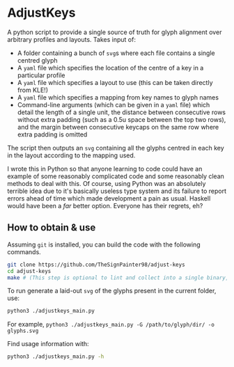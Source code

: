 # AdjustKeys

A python script to provide a single source of truth for glyph alignment over arbitrary profiles and layouts.
Takes input of:

- A folder containing a bunch of `svg`s where each file contains a single centred glyph
- A `yaml` file which specifies the location of the centre of a key in a particular profile
- A `yaml` file which specifies a layout to use (this can be taken directly from KLE!)
- A `yaml` file which specifies a mapping from key names to glyph names
- Command-line arguments (which can be given in a `yaml` file) which detail the length of a single unit, the distance between consecutive rows without extra padding (such as a 0.5u space between the top two rows), and the margin between consecutive keycaps on the same row where extra padding is omitted

The script then outputs an `svg` containing all the glyphs centred in each key in the layout according to the mapping used.

I wrote this in Python so that anyone learning to code could have an example of some reasonably complicated code and some reasonably clean methods to deal with this.
Of course, using Python was an absolutely terrible idea due to it's basically useless type system and its failure to report errors ahead of time which made development a pain as usual.
Haskell would have been a _far_ better option.
Everyone has their regrets, eh?

## How to obtain &amp; use

Assuming `git` is installed, you can build the code with the following commands.

```bash
git clone https://github.com/TheSignPainter98/adjust-keys
cd adjust-keys
make # (This step is optional to lint and collect into a single binary, so don't worry if it doesn't work, see below)
```

To run generate a laid-out `svg` of the glyphs present in the current folder, use:

```bash
python3 ./adjustkeys_main.py
```

For example, `python3 ./adjustkeys_main.py -G /path/to/glyph/dir/ -o glyphs.svg`

Find usage information with:

```bash
python3 ./adjustkeys_main.py -h
```
